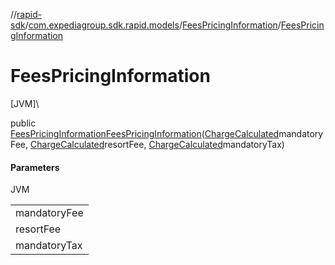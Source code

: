 //[rapid-sdk](../../../index.md)/[com.expediagroup.sdk.rapid.models](../index.md)/[FeesPricingInformation](index.md)/[FeesPricingInformation](-fees-pricing-information.md)

# FeesPricingInformation

[JVM]\

public [FeesPricingInformation](index.md)[FeesPricingInformation](-fees-pricing-information.md)([ChargeCalculated](../-charge-calculated/index.md)mandatoryFee, [ChargeCalculated](../-charge-calculated/index.md)resortFee, [ChargeCalculated](../-charge-calculated/index.md)mandatoryTax)

#### Parameters

JVM

| |
|---|
| mandatoryFee |
| resortFee |
| mandatoryTax |
